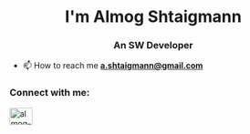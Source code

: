 <h1 align="center">I'm Almog Shtaigmann</h1>
<h3 align="center">An SW Developer</h3>

- 📫 How to reach me **a.shtaigmann@gmail.com**

<h3 align="left">Connect with me:</h3>
<p align="left">
<a href="https://www.linkedin.com/in/almog-shtaigmann/" target="blank"><img align="center" src="https://raw.githubusercontent.com/rahuldkjain/github-profile-readme-generator/master/src/images/icons/Social/linked-in-alt.svg" alt="almog-shtaigmann" height="30" width="40" /></a>
</p>
